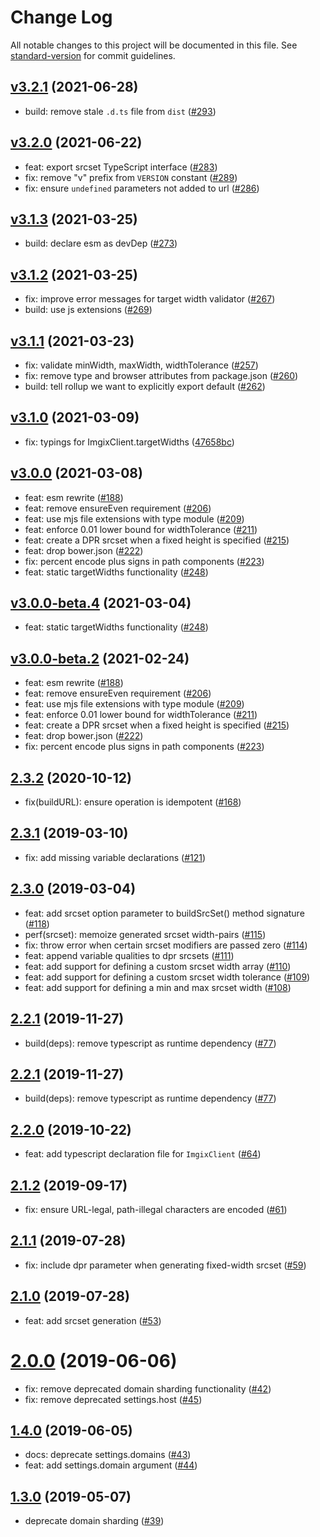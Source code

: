 # Change Log

All notable changes to this project will be documented in this file. See [standard-version](https://github.com/conventional-changelog/standard-version) for commit guidelines.

## [v3.2.1](https://github.com/imgix/js-core/compare/v3.2.0...v3.2.1) (2021-06-28)

* build: remove stale `.d.ts` file from `dist` ([#293](https://github.com/imgix/js-core/pull/293))

## [v3.2.0](https://github.com/imgix/js-core/compare/v3.1.3...v3.2.0) (2021-06-22)

* feat: export srcset TypeScript interface ([#283](https://github.com/imgix/js-core/pull/283))
* fix: remove "v" prefix from `VERSION` constant ([#289](https://github.com/imgix/js-core/pull/289))
* fix: ensure `undefined` parameters not added to url ([#286](https://github.com/imgix/js-core/pull/286))

## [v3.1.3](https://github.com/imgix/js-core/compare/v3.1.2...v3.1.3) (2021-03-25)

* build: declare esm as devDep ([#273](https://github.com/imgix/js-core/pull/273))

## [v3.1.2](https://github.com/imgix/js-core/compare/v3.1.1...v3.1.2) (2021-03-25)

* fix: improve error messages for target width validator ([#267](https://github.com/imgix/js-core/pull/267))
* build: use js extensions ([#269](https://github.com/imgix/js-core/pull/269))

## [v3.1.1](https://github.com/imgix/js-core/compare/v3.1.0...v3.1.1) (2021-03-23)

* fix: validate minWidth, maxWidth, widthTolerance ([#257](https://github.com/imgix/js-core/pull/257))
* fix: remove type and browser attributes from package.json ([#260](https://github.com/imgix/js-core/pull/260))
* build: tell rollup we want to explicitly export default ([#262](https://github.com/imgix/js-core/pull/262))
 
## [v3.1.0](https://github.com/imgix/js-core/compare/v3.0.0...v3.1.0) (2021-03-09)

* fix: typings for ImgixClient.targetWidths ([47658bc](https://github.com/imgix/js-core/commit/47658bc4869a156db6541cd97dfb41f6cc23351f))

## [v3.0.0](https://github.com/imgix/js-core/compare/v2.3.2...v3.0.0) (2021-03-08)

* feat: esm rewrite ([#188](https://github.com/imgix/js-core/pull/188))
* feat: remove ensureEven requirement ([#206](https://github.com/imgix/js-core/pull/206))
* feat: use mjs file extensions with type module ([#209](https://github.com/imgix/js-core/pull/209))
* feat: enforce 0.01 lower bound for widthTolerance ([#211](https://github.com/imgix/js-core/pull/211))
* feat: create a DPR srcset when a fixed height is specified ([#215](https://github.com/imgix/js-core/pull/215))
* feat: drop bower.json ([#222](https://github.com/imgix/js-core/pull/222))
* fix: percent encode plus signs in path components ([#223](https://github.com/imgix/js-core/pull/223))
* feat: static targetWidths functionality ([#248](https://github.com/imgix/js-core/pull/248))
  
## [v3.0.0-beta.4](https://github.com/imgix/js-core/compare/v3.0.0-beta.2...v3.0.0-beta.4) (2021-03-04)

* feat: static targetWidths functionality ([#248](https://github.com/imgix/js-core/pull/248))

## [v3.0.0-beta.2](https://github.com/imgix/js-core/compare/2.3.2...v3.0.0-beta.2) (2021-02-24)

* feat: esm rewrite ([#188](https://github.com/imgix/js-core/pull/188))
* feat: remove ensureEven requirement ([#206](https://github.com/imgix/js-core/pull/206))
* feat: use mjs file extensions with type module ([#209](https://github.com/imgix/js-core/pull/209))
* feat: enforce 0.01 lower bound for widthTolerance ([#211](https://github.com/imgix/js-core/pull/211))
* feat: create a DPR srcset when a fixed height is specified ([#215](https://github.com/imgix/js-core/pull/215))
* feat: drop bower.json ([#222](https://github.com/imgix/js-core/pull/222))
* fix: percent encode plus signs in path components ([#223](https://github.com/imgix/js-core/pull/223))

## [2.3.2](https://github.com/imgix/js-core/compare/2.3.1...2.3.2) (2020-10-12)

* fix(buildURL): ensure operation is idempotent ([#168](https://github.com/imgix/js-core/pull/168))

## [2.3.1](https://github.com/imgix/js-core/compare/2.3.0...2.3.1) (2019-03-10)

* fix: add missing variable declarations ([#121](https://github.com/imgix/js-core/pull/121))

## [2.3.0](https://github.com/imgix/js-core/compare/2.2.1...2.3.0) (2019-03-04)

* feat: add srcset option parameter to buildSrcSet() method signature ([#118](https://github.com/imgix/js-core/pull/118))
* perf(srcset): memoize generated srcset width-pairs ([#115](https://github.com/imgix/js-core/pull/115))
* fix: throw error when certain srcset modifiers are passed zero ([#114](https://github.com/imgix/js-core/pull/114))
* feat: append variable qualities to dpr srcsets ([#111](https://github.com/imgix/js-core/pull/111))
* feat: add support for defining a custom srcset width array ([#110](https://github.com/imgix/js-core/pull/110))
* feat: add support for defining a custom srcset width tolerance ([#109](https://github.com/imgix/js-core/pull/109))
* feat: add support for defining a min and max srcset width ([#108](https://github.com/imgix/js-core/pull/108))

## [2.2.1](https://github.com/imgix/js-core/compare/2.2.0...2.2.1) (2019-11-27)

* build(deps): remove typescript as runtime dependency ([#77](https://github.com/imgix/js-core/pull/77))

## [2.2.1](https://github.com/imgix/js-core/compare/2.2.0...2.2.1) (2019-11-27)

* build(deps): remove typescript as runtime dependency ([#77](https://github.com/imgix/js-core/pull/77))

## [2.2.0](https://github.com/imgix/js-core/compare/2.1.2...2.2.0) (2019-10-22)

* feat: add typescript declaration file for `ImgixClient` ([#64](https://github.com/imgix/js-core/pull/64))

## [2.1.2](https://github.com/imgix/js-core/compare/2.1.1...2.1.2) (2019-09-17)

* fix: ensure URL-legal, path-illegal characters are encoded ([#61](https://github.com/imgix/js-core/pull/61))

## [2.1.1](https://github.com/imgix/js-core/compare/2.1.0...2.1.1) (2019-07-28)

* fix: include dpr parameter when generating fixed-width srcset ([#59](https://github.com/imgix/js-core/pull/59))

## [2.1.0](https://github.com/imgix/js-core/compare/1.2.1...2.1.0) (2019-07-28)

* feat: add srcset generation ([#53](https://github.com/imgix/js-core/pull/53))

# [2.0.0](https://github.com/imgix/js-core/compare/1.4.0...2.0.0) (2019-06-06)

* fix: remove deprecated domain sharding functionality ([#42](https://github.com/imgix/js-core/pull/42))
* fix: remove deprecated settings.host ([#45](https://github.com/imgix/js-core/pull/45))

## [1.4.0](https://github.com/imgix/js-core/compare/1.3.0...1.4.0) (2019-06-05)

* docs: deprecate settings.domains ([#43](https://github.com/imgix/js-core/pull/43))
* feat: add settings.domain argument ([#44](https://github.com/imgix/js-core/pull/44))

## [1.3.0](https://github.com/imgix/js-core/compare/1.2.1...1.3.0) (2019-05-07)

*   deprecate domain sharding ([#39](https://github.com/imgix/js-core/pull/39))

